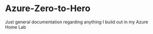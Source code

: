 # Azure-Zero-to-Hero
Just general documentation regarding anything I build out in my Azure Home Lab
